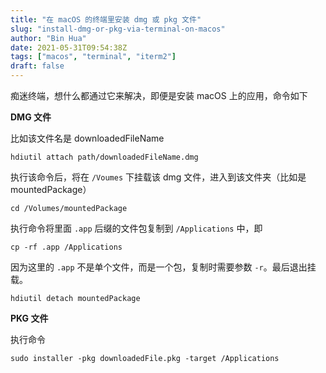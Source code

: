 ```yaml
---
title: "在 macOS 的终端里安装 dmg 或 pkg 文件"
slug: "install-dmg-or-pkg-via-terminal-on-macos"
author: "Bin Hua"
date: 2021-05-31T09:54:38Z
tags: ["macos", "terminal", "iterm2"]
draft: false
---
```


痴迷终端，想什么都通过它来解决，即便是安装 macOS 上的应用，命令如下

**DMG 文件**

比如该文件名是 downloadedFileName

```
hdiutil attach path/downloadedFileName.dmg
```

执行该命令后，将在 `/Voumes` 下挂载该 dmg 文件，进入到该文件夹（比如是 mountedPackage）

```
cd /Volumes/mountedPackage
```

执行命令将里面 `.app` 后缀的文件包复制到 `/Applications` 中，即

```
cp -rf .app /Applications
```

因为这里的 `.app` 不是单个文件，而是一个包，复制时需要参数 `-r`。最后退出挂载。

```
hdiutil detach mountedPackage
```

**PKG 文件**

执行命令

```
sudo installer -pkg downloadedFile.pkg -target /Applications
```
